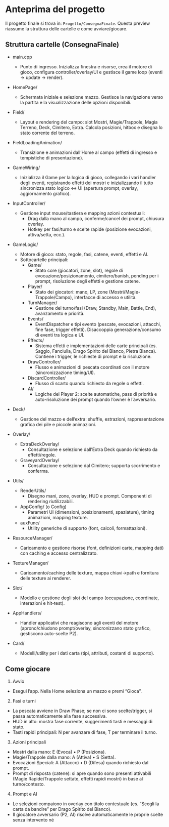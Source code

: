 # Anteprima del progetto

Il progetto finale si trova in: `Progetto/ConsegnaFinale`. Questa preview riassume la struttura delle cartelle e come avviare/giocare.

## Struttura cartelle (ConsegnaFinale)

- main.cpp
  - Punto di ingresso. Inizializza finestra e risorse, crea il motore di gioco, configura controller/overlay/UI e gestisce il game loop (eventi → update → render).

- HomePage/
  - Schermata iniziale e selezione mazzo. Gestisce la navigazione verso la partita e la visualizzazione delle opzioni disponibili.

- Field/
  - Layout e rendering del campo: slot Mostri, Magie/Trappole, Magia Terreno, Deck, Cimitero, Extra. Calcola posizioni, hitbox e disegna lo stato corrente del terreno.

- FieldLoadingAnimation/
  - Transizione e animazioni dall’Home al campo (effetti di ingresso e tempistiche di presentazione).

- GameWiring/
  - Inizializza il Game per la logica di gioco, collegando i vari handler degli eventi, registrando effetti dei mostri e inizializzando il tutto sincronizza stato logico ↔ UI (apertura prompt, overlay, aggiornamento grafico).

- InputController/
  - Gestione input mouse/tastiera e mapping azioni contestuali:
    - Drag dalla mano al campo, conferme/cancel dei prompt, chiusura overlay.
    - Hotkey per fasi/turno e scelte rapide (posizione evocazioni, attiva/setta, ecc.).

- GameLogic/
  - Motore di gioco: stato, regole, fasi, catene, eventi, effetti e AI.
  - Sottocartelle principali:
    - Game/
      - Stato core (giocatori, zone, slot), regole di evocazione/posizionamento, cimitero/banish, pending per i prompt, risoluzione degli effetti e gestione catene.
    - Player/
      - Stato dei giocatori: mano, LP, zone (Mostri/Magie-Trappole/Campo), interfacce di accesso e utilità.
    - TurnManager/
      - Gestione del turno/fasi (Draw, Standby, Main, Battle, End), avanzamento e priorità.
    - Events/
      - EventDispatcher e tipi evento (pescate, evocazioni, attacchi, fine fase, trigger effetti). Disaccoppia generazione/consumo di eventi tra logica e UI.
    - Effects/
      - Sistema effetti e implementazioni delle carte principali (es. Saggio, Fanciulla, Drago Spirito del Bianco, Pietra Bianca). Contiene i trigger, le richieste di prompt e la risoluzione.
    - DrawController/
      - Flusso e animazioni di pescata coordinati con il motore (sincronizzazione timing/UI).
    - DiscardController/
      - Flusso di scarto quando richiesto da regole o effetti.
    - AI/
      - Logiche del Player 2: scelte automatiche, pass di priorità e auto-risoluzione dei prompt quando l’owner è l’avversario.

- Deck/
  - Gestione del mazzo e dell’extra: shuffle, estrazioni, rappresentazione grafica dei pile e piccole animazioni.

- Overlay/
  - ExtraDeckOverlay/
    - Consultazione e selezione dall’Extra Deck quando richiesto da effetti/regole.
  - GraveyardOverlay/
    - Consultazione e selezione dal Cimitero; supporta scorrimento e conferma.

- Utils/
  - RenderUtils/
    - Disegno mani, zone, overlay, HUD e prompt. Componenti di rendering riutilizzabili.
  - AppConfig/ (o Config)
    - Parametri UI (dimensioni, posizionamenti, spaziature), timing animazioni, mapping texture.
  - auxFunc/
    - Utility generiche di supporto (font, calcoli, formattazioni).
  
- ResourceManager/
  - Caricamento e gestione risorse (font, definizioni carte, mapping dati) con caching e accesso centralizzato.

- TextureManager/
  - Caricamento/caching delle texture, mappa chiavi→path e fornitura delle texture ai renderer.

- Slot/
  - Modello e gestione degli slot del campo (occupazione, coordinate, interazioni e hit-test).

- AppHandlers/
  - Handler applicativi che reagiscono agli eventi del motore (aprono/chiudono prompt/overlay, sincronizzano stato grafico, gestiscono auto-scelte P2).

- Card/
  - Modelli/utility per i dati carta (tipi, attributi, costanti di supporto).

## Come giocare

1) Avvio
- Esegui l’app. Nella Home seleziona un mazzo e premi “Gioca”.

2) Fasi e turni
- La pescata avviene in Draw Phase; se non ci sono scelte/trigger, si passa automaticamente alla fase successiva.
- HUD in alto: mostra fase corrente, suggerimenti tasti e messaggi di stato.
- Tasti rapidi principali: N per avanzare di fase, T per terminare il turno.

3) Azioni principali
- Mostri dalla mano: E (Evoca) • P (Posiziona).
- Magie/Trappole dalla mano: A (Attiva) • S (Setta).
- Evocazioni Speciali: A (Attacco) • D (Difesa) quando richiesto dal prompt.
- Prompt di risposta (catene): si apre quando sono presenti attivabili (Magie Rapide/Trappole settate, effetti rapidi mostri) in base al turno/contesto.

4) Prompt e AI
- Le selezioni compaiono in overlay con titolo contestuale (es. “Scegli la carta da bandire” per Drago Spirito del Bianco).
- Il giocatore avversario (P2, AI) risolve automaticamente le proprie scelte senza intervento né

